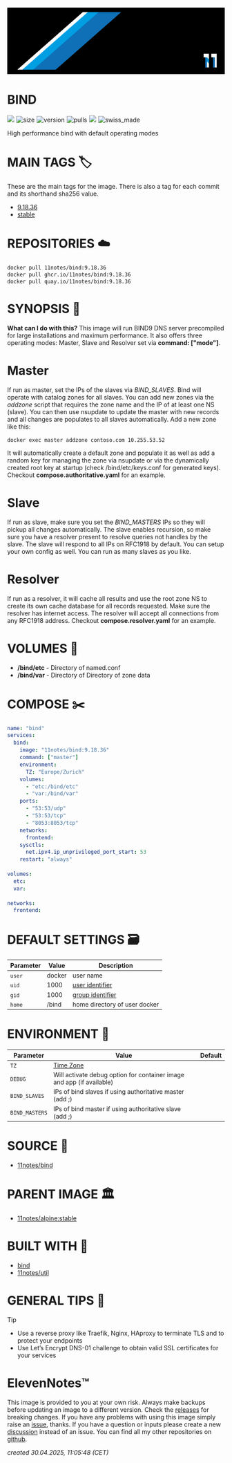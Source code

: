 ![banner](https://github.com/11notes/defaults/blob/main/static/img/banner.png?raw=true)

# BIND
[<img src="https://img.shields.io/badge/github-source-blue?logo=github&color=040308">](https://github.com/11notes/docker-BIND)![5px](https://github.com/11notes/defaults/blob/main/static/img/transparent5x2px.png?raw=true)![size](https://img.shields.io/docker/image-size/11notes/bind/9.18.36?color=0eb305)![5px](https://github.com/11notes/defaults/blob/main/static/img/transparent5x2px.png?raw=true)![version](https://img.shields.io/docker/v/11notes/bind/9.18.36?color=eb7a09)![5px](https://github.com/11notes/defaults/blob/main/static/img/transparent5x2px.png?raw=true)![pulls](https://img.shields.io/docker/pulls/11notes/bind?color=2b75d6)![5px](https://github.com/11notes/defaults/blob/main/static/img/transparent5x2px.png?raw=true)[<img src="https://img.shields.io/github/issues/11notes/docker-BIND?color=7842f5">](https://github.com/11notes/docker-BIND/issues)![5px](https://github.com/11notes/defaults/blob/main/static/img/transparent5x2px.png?raw=true)![swiss_made](https://img.shields.io/badge/Swiss_Made-FFFFFF?labelColor=FF0000&logo=data:image/svg%2bxml;base64,PHN2ZyB2ZXJzaW9uPSIxIiB3aWR0aD0iNTEyIiBoZWlnaHQ9IjUxMiIgdmlld0JveD0iMCAwIDMyIDMyIiB4bWxucz0iaHR0cDovL3d3dy53My5vcmcvMjAwMC9zdmciPjxwYXRoIGQ9Im0wIDBoMzJ2MzJoLTMyeiIgZmlsbD0iI2YwMCIvPjxwYXRoIGQ9Im0xMyA2aDZ2N2g3djZoLTd2N2gtNnYtN2gtN3YtNmg3eiIgZmlsbD0iI2ZmZiIvPjwvc3ZnPg==)

High performance bind with default operating modes

# MAIN TAGS 🏷️
These are the main tags for the image. There is also a tag for each commit and its shorthand sha256 value.

* [9.18.36](https://hub.docker.com/r/11notes/bind/tags?name=9.18.36)
* [stable](https://hub.docker.com/r/11notes/bind/tags?name=stable)

# REPOSITORIES ☁️
```
docker pull 11notes/bind:9.18.36
docker pull ghcr.io/11notes/bind:9.18.36
docker pull quay.io/11notes/bind:9.18.36
```

# SYNOPSIS 📖
**What can I do with this?** This image will run BIND9 DNS server precompiled for large installations and maximum performance. It also offers three operating modes: Master, Slave and Resolver set via **command: ["mode"]**.

# Master
If run as master, set the IPs of the slaves via *BIND_SLAVES*. Bind will operate with catalog zones for all slaves. You can add new zones via the *addzone* script that requires the zone name and the IP of at least one NS (slave). You can then use nsupdate to update the master with new records and all changes are populates to all slaves automatically. Add a new zone like this:

```shell
docker exec master addzone contoso.com 10.255.53.52
```

It will automatically create a default zone and populate it as well as add a random key for managing the zone via nsupdate or via the dynamically created root key at startup (check /bind/etc/keys.conf for generated keys). Checkout **compose.authoritative.yaml** for an example.

# Slave
If run as slave, make sure you set the *BIND_MASTERS* IPs so they will pickup all changes automatically. The slave enables recursion, so make sure you have a resolver present to resolve queries not handles by the slave. The slave will respond to all IPs on RFC1918 by default. You can setup your own config as well. You can run as many slaves as you like.

# Resolver
If run as a resolver, it will cache all results and use the root zone NS to create its own cache database for all records requested. Make sure the resolver has internet access. The resolver will accept all connections from any RFC1918 address. Checkout **compose.resolver.yaml** for an example.

# VOLUMES 📁
* **/bind/etc** - Directory of named.conf
* **/bind/var** - Directory of Directory of zone data

# COMPOSE ✂️
```yaml
name: "bind"
services:
  bind:
    image: "11notes/bind:9.18.36"
    command: ["master"]
    environment:
      TZ: "Europe/Zurich"
    volumes:
      - "etc:/bind/etc"
      - "var:/bind/var"
    ports:
      - "53:53/udp"
      - "53:53/tcp"
      - "8053:8053/tcp"
    networks:
      frontend:
    sysctls:
      net.ipv4.ip_unprivileged_port_start: 53
    restart: "always"

volumes:
  etc:
  var:

networks:
  frontend:
```

# DEFAULT SETTINGS 🗃️
| Parameter | Value | Description |
| --- | --- | --- |
| `user` | docker | user name |
| `uid` | 1000 | [user identifier](https://en.wikipedia.org/wiki/User_identifier) |
| `gid` | 1000 | [group identifier](https://en.wikipedia.org/wiki/Group_identifier) |
| `home` | /bind | home directory of user docker |

# ENVIRONMENT 📝
| Parameter | Value | Default |
| --- | --- | --- |
| `TZ` | [Time Zone](https://en.wikipedia.org/wiki/List_of_tz_database_time_zones) | |
| `DEBUG` | Will activate debug option for container image and app (if available) | |
| `BIND_SLAVES` | IPs of bind slaves if using authoritative master (add ;) | |
| `BIND_MASTERS` | IPs of bind master if using authoritative slave (add ;) | |

# SOURCE 💾
* [11notes/bind](https://github.com/11notes/docker-BIND)

# PARENT IMAGE 🏛️
* [11notes/alpine:stable](https://hub.docker.com/r/11notes/alpine)

# BUILT WITH 🧰
* [bind](https://gitlab.isc.org/isc-projects/bind9)
* [11notes/util](https://github.com/11notes/docker-util)

# GENERAL TIPS 📌
> [!TIP]
>* Use a reverse proxy like Traefik, Nginx, HAproxy to terminate TLS and to protect your endpoints
>* Use Let’s Encrypt DNS-01 challenge to obtain valid SSL certificates for your services

# ElevenNotes™️
This image is provided to you at your own risk. Always make backups before updating an image to a different version. Check the [releases](https://github.com/11notes/docker-bind/releases) for breaking changes. If you have any problems with using this image simply raise an [issue](https://github.com/11notes/docker-bind/issues), thanks. If you have a question or inputs please create a new [discussion](https://github.com/11notes/docker-bind/discussions) instead of an issue. You can find all my other repositories on [github](https://github.com/11notes?tab=repositories).

*created 30.04.2025, 11:05:48 (CET)*